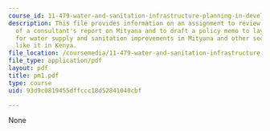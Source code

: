 ```yaml
---
course_id: 11-479-water-and-sanitation-infrastructure-planning-in-developing-countries-spring-2005
description: This file provides information on an assignment to review the sections
  of a consultant's report on Mityana and to draft a policy memo to lay out recommendations
  for water supply and sanitation improvements in Mityana and other secondary towns
  like it in Kenya.
file_location: /coursemedia/11-479-water-and-sanitation-infrastructure-planning-in-developing-countries-spring-2005/93d9c0819455dffccc18d52841040cbf_pm1.pdf
file_type: application/pdf
layout: pdf
title: pm1.pdf
type: course
uid: 93d9c0819455dffccc18d52841040cbf

---
```

None